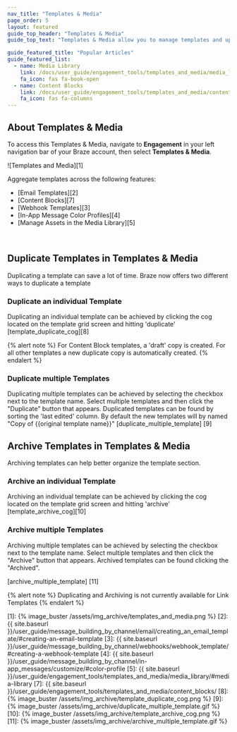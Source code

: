 ```yaml
---
nav_title: "Templates & Media"
page_order: 5
layout: featured
guide_top_header: "Templates & Media"
guide_top_text: "Templates & Media allow you to manage templates and upload images for messages in a single, centralized location. You can consolidate and organize your templates across the dashboard for a coherent look and feel."

guide_featured_title: "Popular Articles"
guide_featured_list:
  - name: Media Library
    link: /docs/user_guide/engagement_tools/templates_and_media/media_library/
    fa_icon: fas fa-book-open
  - name: Content Blocks
    link: /docs/user_guide/engagement_tools/templates_and_media/content_blocks/
    fa_icon: fas fa-columns
---
```


## About Templates & Media

To access this Templates & Media, navigate to __Engagement__ in your left navigation bar of your Braze account, then select __Templates & Media__.

![Templates and Media][1]

Aggregate templates across the following features:

- [Email Templates][2]
- [Content Blocks][7]
- [Webhook Templates][3]
- [In-App Message Color Profiles][4]
- [Manage Assets in the Media Library][5]

<br>

## Duplicate Templates in Templates & Media

Duplicating a template can save a lot of time.  Braze now offers two different ways to duplicate a template

### Duplicate an individual Template
Duplicating an individual template can be achieved by clicking the cog located on the template grid screen and hitting 'duplicate' [template_duplicate_cog][8]

{% alert note %}
For Content Block templates, a 'draft' copy is created.  For all other templates a new duplicate copy is automatically created.
{% endalert %}


### Duplicate multiple Templates
Duplicating multiple templates can be achieved by selecting the checkbox next to the template name.  Select multiple templates and then click the "Duplicate" button that appears.  Duplicated templates can be found by sorting the 'last edited' column.  By default the new templates will by named "Copy of {{original template name}}"
[duplicate_multiple_template] [9]

## Archive Templates in Templates & Media

Archiving templates can help better organize the template section.

### Archive an individual Template
Archiving an individual template can be achieved by clicking the cog located on the template grid screen and hitting 'archive' [template_archive_cog][10]


### Archive multiple Templates
Archiving multiple templates can be achieved by selecting the checkbox next to the template name.  Select multiple templates and then click the "Archive" button that appears.  Archived templates can be found clicking the "Archived".  

[archive_multiple_template] [11]


{% alert note %}
Duplicating and Archiving is not currently available for Link Templates
{% endalert %}


[1]: {% image_buster /assets/img_archive/templates_and_media.png %}
[2]: {{ site.baseurl }}/user_guide/message_building_by_channel/email/creating_an_email_template/#creating-an-email-template
[3]: {{ site.baseurl }}/user_guide/message_building_by_channel/webhooks/webhook_template/#creating-a-webhook-template
[4]: {{ site.baseurl }}/user_guide/message_building_by_channel/in-app_messages/customize/#color-profile
[5]: {{ site.baseurl }}/user_guide/engagement_tools/templates_and_media/media_library/#media-library
[7]: {{ site.baseurl }}/user_guide/engagement_tools/templates_and_media/content_blocks/
[8]: {% image_buster /assets/img_archive/template_duplicate_cog.png %}
[9]: {% image_buster /assets/img_archive/duplicate_multiple_template.gif %}
[10]: {% image_buster /assets/img_archive/template_archive_cog.png %}
[11]: {% image_buster /assets/img_archive/archive_multiple_template.gif %}
